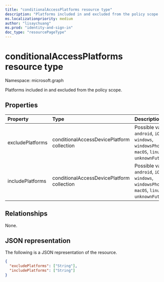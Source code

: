 ```yaml
---
title: "conditionalAccessPlatforms resource type"
description: "Platforms included in and excluded from the policy scope."
ms.localizationpriority: medium
author: "lisaychuang"
ms.prod: "identity-and-sign-in"
doc_type: "resourcePageType"
---
```


# conditionalAccessPlatforms resource type

Namespace: microsoft.graph

Platforms included in and excluded from the policy scope.

## Properties

| Property     | Type        | Description |
|:-------------|:------------|:------------|
|excludePlatforms|conditionalAccessDevicePlatform collection| Possible values are: `android`, `iOS`, `windows`, `windowsPhone`, `macOS`, `linux`, `all`, `unknownFutureValue`.|
|includePlatforms|conditionalAccessDevicePlatform collection| Possible values are: `android`, `iOS`, `windows`, `windowsPhone`, `macOS`, `linux`, `all`, `unknownFutureValue`.|

## Relationships

None.

## JSON representation

The following is a JSON representation of the resource.

<!-- {
  "blockType": "resource",
  "optionalProperties": [

  ],
  "@odata.type": "microsoft.graph.conditionalAccessPlatforms",
  "baseType": null
}-->

```json
{
  "excludePlatforms": ["String"],
  "includePlatforms": ["String"]
}
```

<!-- uuid: 16cd6b66-4b1a-43a1-adaf-3a886856ed98
2019-02-04 14:57:30 UTC -->
<!-- {
  "type": "#page.annotation",
  "description": "conditionalAccessPlatforms resource",
  "keywords": "",
  "section": "documentation",
  "tocPath": ""
}-->

